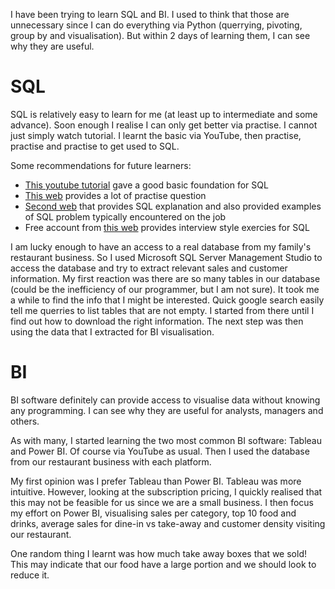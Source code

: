 I have been trying to learn SQL and BI. I used to think that those are unnecessary since I can do everything via Python (querrying, pivoting, group by and visualisation). But within 2 days of learning them, I can see why they are useful.  

# SQL
SQL is relatively easy to learn for me (at least up to intermediate and some advance). Soon enough I realise I can only get better via practise. I cannot just simply watch tutorial. I learnt the basic via YouTube, then practise, practise and practise to get used to SQL. 

Some recommendations for future learners:
* [This youtube tutorial](https://www.youtube.com/watch?v=HXV3zeQKqGY&t=5602s) gave a good basic foundation for SQL
* [This web](https://www.w3resource.com/sql-exercises/) provides a lot of practise question
* [Second web](https://mode.com/sql-tutorial/sql-order-by/) that provides SQL explanation and also provided examples of SQL problem typically encountered on the job
* Free account from [this web](https://www.stratascratch.com/) provides interview style exercies for SQL

I am lucky enough to have an access to a real database from my family's restaurant business. So I used Microsoft SQL Server Management Studio to access the database and try to extract relevant sales and customer information. My first reaction was there are so many tables in our database (could be the inefficiency of our programmer, but I am not sure). It took me a while to find the info that I might be interested. Quick google search easily tell me querries to list tables that are not empty. I started from there until I find out how to download the right information. The next step was then using the data that I extracted for BI visualisation.

# BI
BI software definitely can provide access to visualise data without knowing any programming. I can see why they are useful for analysts, managers and others. 

As with many, I started learning the two most common BI software: Tableau and Power BI. Of course via YouTube as usual. Then I used the database from our restaurant business with each platform. 

My first opinion was I prefer Tableau than Power BI. Tableau was more intuitive. However, looking at the subscription pricing, I quickly realised that this may not be feasible for us since we are a small business. I then focus my effort on Power BI, visualising sales per category, top 10 food and drinks, average sales for dine-in vs take-away and customer density visiting our restaurant.  

One random thing I learnt was how much take away boxes that we sold! This may indicate that our food have a large portion and we should look to reduce it. 

